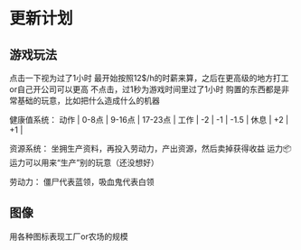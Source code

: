 
# 更新计划

## 游戏玩法

点击一下视为过了1小时
最开始按照12$/h的时薪来算，之后在更高级的地方打工or自己开公司可以更高
不点击，过1秒为游戏时间里过了1小时
购置的东西都是非常基础的玩意，比如把什么造成什么的机器

健康值系统：
动作 | 0-8点 | 9-16点 | 17-23点 |
工作 |  -2   |   -1   | -1.5   |
休息 |  +2   |       +1        |

资源系统：
坐拥生产资料，再投入劳动力，产出资源，然后卖掉获得收益
运力📦
运力可以用来“生产”别的玩意（还没想好）

劳动力：
僵尸代表蓝领，吸血鬼代表白领

## 图像

用各种图标表现工厂or农场的规模
